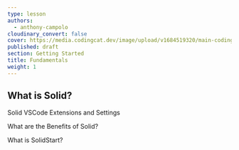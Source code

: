 ```yaml
---
type: lesson
authors:
  - anthony-campolo
cloudinary_convert: false
cover: https://media.codingcat.dev/image/upload/v1684519320/main-codingcatdev-photo/courses/solidjs-intro/fundamentals.png
published: draft
section: Getting Started
title: Fundamentals
weight: 1
---
```


## What is Solid?

Solid VSCode Extensions and Settings

What are the Benefits of Solid?

What is SolidStart?
